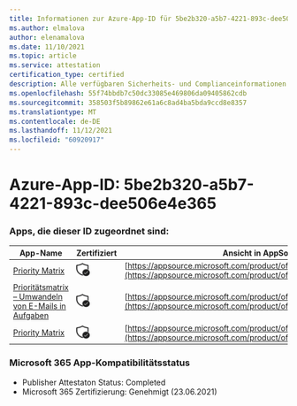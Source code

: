 ```yaml
---
title: Informationen zur Azure-App-ID für 5be2b320-a5b7-4221-893c-dee506e4e365
ms.author: elmalova
author: elenamalova
ms.date: 11/10/2021
ms.topic: article
ms.service: attestation
certification_type: certified
description: Alle verfügbaren Sicherheits- und Complianceinformationen für 5be2b320-a5b7-4221-893c-dee506e4e365.
ms.openlocfilehash: 55f74bbdb7c50dc33085e469806da09405862cdb
ms.sourcegitcommit: 358503f5b89862e61a6c8ad4ba5bda9ccd8e8357
ms.translationtype: MT
ms.contentlocale: de-DE
ms.lasthandoff: 11/12/2021
ms.locfileid: "60920917"
---
```

# <a name="azure-app-id-5be2b320-a5b7-4221-893c-dee506e4e365"></a>Azure-App-ID: 5be2b320-a5b7-4221-893c-dee506e4e365


### <a name="apps-associated-with-this-id"></a>Apps, die dieser ID zugeordnet sind:
| **App-Name** | **Zertifiziert** | **Ansicht in AppSource** |
|--------------|---------------|-----------------------|
| [Priority Matrix](https://docs.microsoft.com/microsoft-365-app-certification/forward/WA104382005) | <img alt="Certified application badge" src="../media/certified-badge.png" height="25" width="25" /> | [https://appsource.microsoft.com/product/office/WA104382005](https://appsource.microsoft.com/product/office/WA104382005) |
| [Prioritätsmatrix – Umwandeln von E-Mails in Aufgaben](https://docs.microsoft.com/microsoft-365-app-certification/forward/WA104381735) | <img alt="Certified application badge" src="../media/certified-badge.png" height="25" width="25" /> | [https://appsource.microsoft.com/product/office/WA104381735](https://appsource.microsoft.com/product/office/WA104381735) |
| [Priority Matrix](https://docs.microsoft.com/microsoft-365-app-certification/forward/appfluenceinc.m_pm_msft) | <img alt="Certified application badge" src="../media/certified-badge.png" height="25" width="25" /> | [https://appsource.microsoft.com/product/office/appfluenceinc.m_pm_msft](https://appsource.microsoft.com/product/office/appfluenceinc.m_pm_msft) |

### <a name="microsoft-365-app-compliance-status"></a>Microsoft 365 App-Kompatibilitätsstatus
- Publisher Attestaton Status: Completed
- Microsoft 365 Zertifizierung: Genehmigt (23.06.2021)
